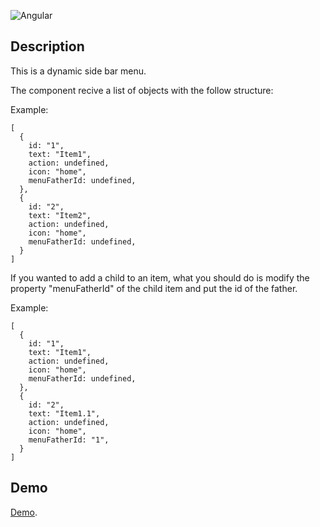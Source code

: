 ![Angular](https://upload.wikimedia.org/wikipedia/commons/thumb/c/cf/Angular_full_color_logo.svg/250px-Angular_full_color_logo.svg.png)

## Description
This is a dynamic side bar menu.


The component recive a list of objects with the follow structure:

Example:

    [
      {
        id: "1",
        text: "Item1",
        action: undefined,
        icon: "home",
        menuFatherId: undefined,
      },
      {
        id: "2",
        text: "Item2",
        action: undefined,
        icon: "home",
        menuFatherId: undefined,
      }
    ]
    
    

If you wanted to add a child to an item, what you should do is modify the property "menuFatherId" of the child item and put the id of the father.

Example:

    [
      {
        id: "1",
        text: "Item1",
        action: undefined,
        icon: "home",
        menuFatherId: undefined,
      },
      {
        id: "2",
        text: "Item1.1",
        action: undefined,
        icon: "home",
        menuFatherId: "1",
      }
    ]
    

  

## Demo
[Demo](https://codesandbox.io/s/adoring-platform-jtl4v).
